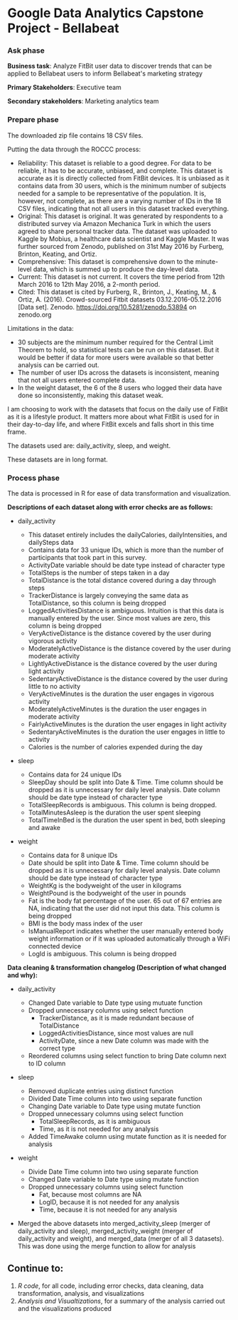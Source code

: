 # Google Data Analytics Capstone Project - Bellabeat


### Ask phase

**Business task**:  Analyze FitBit user data to discover trends that can be applied to Bellabeat users to inform Bellabeat's marketing strategy

**Primary Stakeholders**:  Executive team

**Secondary stakeholders**:  Marketing analytics team


### Prepare phase

The downloaded zip file contains 18 CSV files.

Putting the data through the ROCCC process:
* Reliability: This dataset is reliable to a good degree. For data to be reliable, it has to be accurate, unbiased, and complete. This dataset is accurate as it is directly collected from FitBit devices. It is unbiased as it contains data from 30 users, which is the minimum number of subjects needed for a sample to be representative of the population. It is, however, not complete, as there are a varying number of IDs in the 18 CSV files, indicating that not all users in this dataset tracked everything. 
* Original: This dataset is original. It was generated by respondents to a distributed survey via Amazon Mechanica Turk in which the users agreed to share personal tracker data. The dataset was uploaded to Kaggle by Mobius, a healthcare data scientist and Kaggle Master. It was further sourced from Zenodo, published on 31st May 2016 by Furberg, Brinton, Keating, and Ortiz.
* Comprehensive: This dataset is comprehensive down to the minute-level data, which is summed up to produce the day-level data.
* Current: This dataset is not current. It covers the time period from 12th March 2016 to 12th May 2016, a 2-month period. 
* Cited: This dataset is cited by Furberg, R., Brinton, J., Keating, M., & Ortiz, A. (2016). Crowd-sourced Fitbit datasets 03.12.2016-05.12.2016 [Data set]. Zenodo. https://doi.org/10.5281/zenodo.53894 on zenodo.org

Limitations in the data:
* 30 subjects are the minimum number required for the Central Limit Theorem to hold, so statistical tests can be run on this dataset. But it would be better if data for more users were available so that better analysis can be carried out.
* The number of user IDs across the datasets is inconsistent, meaning that not all users entered complete data.
* In the weight dataset, the 6 of the 8 users who logged their data have done so inconsistently, making this dataset weak. 


I am choosing to work with the datasets that focus on the daily use of FitBit as it is a lifestyle product. It matters more about what FitBit is used for in their day-to-day life, and where FitBit excels and falls short in this time frame. 

The datasets used are: daily_activity, sleep, and weight.

These datasets are in long format.


### Process phase

The data is processed in R for ease of data transformation and visualization.

**Descriptions of each dataset along with error checks are as follows:**

* daily_activity
  * This dataset entirely includes the dailyCalories, dailyIntensities, and dailySteps data
  * Contains data for 33 unique IDs, which is more than the number of participants that took part in this survey.
  * ActivityDate variable should be date type instead of character type
  * TotalSteps is the number of steps taken in a day
  * TotalDistance is the total distance covered during a day through steps
  * TrackerDistance is largely conveying the same data as TotalDistance, so this column is being dropped
  * LoggedActivitiesDistance is ambiguous. Intuition is that this data is manually entered by the user. Since most values are zero, this column is being dropped
  * VeryActiveDistance is the distance covered by the user during vigorous activity
  * ModeratelyActiveDistance is the distance covered by the user during moderate activity
  * LightlyActiveDistance is the distance covered by the user during light activity
  * SedentaryActiveDistance is the distance covered by the user during little to no activity
  * VeryActiveMinutes is the duration the user engages in vigorous activity
  * ModeratelyActiveMinutes is the duration the user engages in moderate activity
  * FairlyActiveMinutes is the duration the user engages in light activity
  * SedentaryActiveMinutes is the duration the user engages in little to activity
  * Calories is the number of calories expended during the day

* sleep
  * Contains data for 24 unique IDs
  * SleepDay should be split into Date & Time. Time column should be dropped as it is unnecessary for daily level analysis. Date column should be date type instead of character type
  * TotalSleepRecords is ambiguous. This column is being dropped.
  * TotalMinutesAsleep is the duration the user spent sleeping
  * TotalTimeInBed is the duration the user spent in bed, both sleeping and awake 

* weight
  * Contains data for 8 unique IDs
  * Date should be split into Date & Time. Time column should be dropped as it is unnecessary for daily level analysis. Date column should be date type instead of character type
  * WeightKg is the bodyweight of the user in kilograms
  * WeightPound is the bodyweight of the user in pounds 
  * Fat is the body fat percentage of the user. 65 out of 67 entries are NA, indicating that the user did not input this data. This column is being dropped
  * BMI is the body mass index of the user
  * IsManualReport indicates whether the user manually entered body weight information or if it was uploaded automatically through a WiFi connected device
  * LogId is ambiguous. This column is being dropped


**Data cleaning & transformation changelog (Description of what changed and why):**

* daily_activity
  * Changed Date variable to Date type using mutuate function
  * Dropped unnecessary columns using select function
    * TrackerDistance, as it is made redundant because of TotalDistance
    * LoggedActivitiesDistance, since most values are null
    * ActivityDate, since a new Date column was made with the correct type
  * Reordered columns using select function to bring Date column next to ID column

* sleep
  * Removed duplicate entries using distinct function
  * Divided  Date Time column into two using separate function
  * Changing Date variable to Date type using mutate function
  * Dropped unnecessary columns using select function
    * TotalSleepRecords, as it is ambiguous
    * Time, as it is not needed for any analysis
  * Added TimeAwake column using mutate function as it is needed for analysis

* weight
  * Divide Date Time column into two using separate function
  * Changed Date variable to Date type using mutate function
  * Dropped unnecessary columns using select function
    * Fat, because most columns are NA
    * LogID, because it is not needed for any analysis
    * Time, because it is not needed for any analysis

* Merged the above datasets into merged_activity_sleep (merger of daily_activity and sleep), merged_activity_weight (merger of daily_activity and weight), and merged_data (merger of all 3 datasets). This was done using the merge function to allow for analysis 


## Continue to:
1. *R code*, for all code, including error checks, data cleaning, data transformation, analysis, and visualizations
2. *Analysis and Visualtizations*, for a summary of the analysis carried out and the visualizations produced
